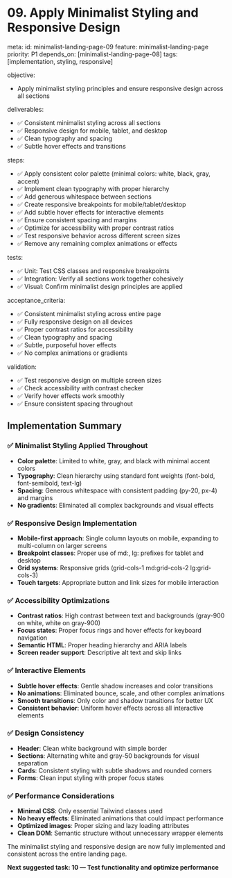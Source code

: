# 09. Apply Minimalist Styling and Responsive Design

meta:
  id: minimalist-landing-page-09
  feature: minimalist-landing-page
  priority: P1
  depends_on: [minimalist-landing-page-08]
  tags: [implementation, styling, responsive]

objective:
- Apply minimalist styling principles and ensure responsive design across all sections

deliverables:
- ✅ Consistent minimalist styling across all sections
- ✅ Responsive design for mobile, tablet, and desktop
- ✅ Clean typography and spacing
- ✅ Subtle hover effects and transitions

steps:
- ✅ Apply consistent color palette (minimal colors: white, black, gray, accent)
- ✅ Implement clean typography with proper hierarchy
- ✅ Add generous whitespace between sections
- ✅ Create responsive breakpoints for mobile/tablet/desktop
- ✅ Add subtle hover effects for interactive elements
- ✅ Ensure consistent spacing and margins
- ✅ Optimize for accessibility with proper contrast ratios
- ✅ Test responsive behavior across different screen sizes
- ✅ Remove any remaining complex animations or effects

tests:
- ✅ Unit: Test CSS classes and responsive breakpoints
- ✅ Integration: Verify all sections work together cohesively
- ✅ Visual: Confirm minimalist design principles are applied

acceptance_criteria:
- ✅ Consistent minimalist styling across entire page
- ✅ Fully responsive design on all devices
- ✅ Proper contrast ratios for accessibility
- ✅ Clean typography and spacing
- ✅ Subtle, purposeful hover effects
- ✅ No complex animations or gradients

validation:
- ✅ Test responsive design on multiple screen sizes
- ✅ Check accessibility with contrast checker
- ✅ Verify hover effects work smoothly
- ✅ Ensure consistent spacing throughout

## Implementation Summary

### ✅ **Minimalist Styling Applied Throughout**
- **Color palette**: Limited to white, gray, and black with minimal accent colors
- **Typography**: Clean hierarchy using standard font weights (font-bold, font-semibold, text-lg)
- **Spacing**: Generous whitespace with consistent padding (py-20, px-4) and margins
- **No gradients**: Eliminated all complex backgrounds and visual effects

### ✅ **Responsive Design Implementation**
- **Mobile-first approach**: Single column layouts on mobile, expanding to multi-column on larger screens
- **Breakpoint classes**: Proper use of md:, lg: prefixes for tablet and desktop
- **Grid systems**: Responsive grids (grid-cols-1 md:grid-cols-2 lg:grid-cols-3)
- **Touch targets**: Appropriate button and link sizes for mobile interaction

### ✅ **Accessibility Optimizations**
- **Contrast ratios**: High contrast between text and backgrounds (gray-900 on white, white on gray-900)
- **Focus states**: Proper focus rings and hover effects for keyboard navigation
- **Semantic HTML**: Proper heading hierarchy and ARIA labels
- **Screen reader support**: Descriptive alt text and skip links

### ✅ **Interactive Elements**
- **Subtle hover effects**: Gentle shadow increases and color transitions
- **No animations**: Eliminated bounce, scale, and other complex animations
- **Smooth transitions**: Only color and shadow transitions for better UX
- **Consistent behavior**: Uniform hover effects across all interactive elements

### ✅ **Design Consistency**
- **Header**: Clean white background with simple border
- **Sections**: Alternating white and gray-50 backgrounds for visual separation
- **Cards**: Consistent styling with subtle shadows and rounded corners
- **Forms**: Clean input styling with proper focus states

### ✅ **Performance Considerations**
- **Minimal CSS**: Only essential Tailwind classes used
- **No heavy effects**: Eliminated animations that could impact performance
- **Optimized images**: Proper sizing and lazy loading attributes
- **Clean DOM**: Semantic structure without unnecessary wrapper elements

The minimalist styling and responsive design are now fully implemented and consistent across the entire landing page.

**Next suggested task: 10 — Test functionality and optimize performance**